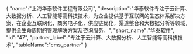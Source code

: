 {
	"name":"上海华泰软件工程有限公司",
	"description":"华泰软件专注于云计算、大数据分析、人工智能等高科技技术，为企业提供基于互联网的生态体系解决方案，在企业互联网化，商务电子化，供应链优化，渠道整合和大数据分析等领域，提供全生命周期的管理解决方案及咨询服务。",
	"short_name":"华泰软件",
	"id":"47",
	"partner_label":"专注于云计算、大数据分析、人工智能等高科技技术",
	"tableName":"cms_partner"
}